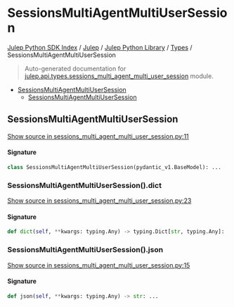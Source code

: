 # SessionsMultiAgentMultiUserSession

[Julep Python SDK Index](../../../README.md#julep-python-sdk-index) / [Julep](../../index.md#julep) / [Julep Python Library](../index.md#julep-python-library) / [Types](./index.md#types) / SessionsMultiAgentMultiUserSession

> Auto-generated documentation for [julep.api.types.sessions_multi_agent_multi_user_session](../../../../../../../julep/api/types/sessions_multi_agent_multi_user_session.py) module.

- [SessionsMultiAgentMultiUserSession](#sessionsmultiagentmultiusersession)
  - [SessionsMultiAgentMultiUserSession](#sessionsmultiagentmultiusersession-1)

## SessionsMultiAgentMultiUserSession

[Show source in sessions_multi_agent_multi_user_session.py:11](../../../../../../../julep/api/types/sessions_multi_agent_multi_user_session.py#L11)

#### Signature

```python
class SessionsMultiAgentMultiUserSession(pydantic_v1.BaseModel): ...
```

### SessionsMultiAgentMultiUserSession().dict

[Show source in sessions_multi_agent_multi_user_session.py:23](../../../../../../../julep/api/types/sessions_multi_agent_multi_user_session.py#L23)

#### Signature

```python
def dict(self, **kwargs: typing.Any) -> typing.Dict[str, typing.Any]: ...
```

### SessionsMultiAgentMultiUserSession().json

[Show source in sessions_multi_agent_multi_user_session.py:15](../../../../../../../julep/api/types/sessions_multi_agent_multi_user_session.py#L15)

#### Signature

```python
def json(self, **kwargs: typing.Any) -> str: ...
```